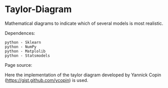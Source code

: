 # Taylor-Diagram
Mathematical diagrams to indicate which of several models is most realistic. 



Dependences:

    python - Sklearn
    python - NumPy
    python - Matplolib
    python - Statsmodels



Page source:

Here the implementation of the taylor diagram developed by Yannick Copin (https://gist.github.com/ycopin) is used.
